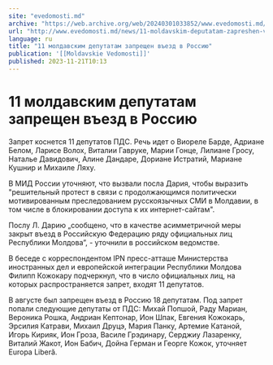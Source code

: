 ```yaml
---
site: "evedomosti.md"
archive: "https://web.archive.org/web/20240301033852/www.evedomosti.md/news/11-moldavskim-deputatam-zapreshen-vezd-v-rossiyu"
url: "http://www.evedomosti.md/news/11-moldavskim-deputatam-zapreshen-vezd-v-rossiyu"
language: ru
title: "11 молдавским депутатам запрещен въезд в Россию"
publication: '[[Moldavskie Vedomosti]]'
published: 2023-11-21T10:13
---
```


# 11 молдавским депутатам запрещен въезд в Россию

Запрет коснется 11 депутатов ПДС. Речь идет о Виореле Барде, Адриане Белом, Ларисе Волох, Виталии Гавруке, Марии Гонце, Лилиане Гросу, Наталье Давидович, Алине Дандаре, Дориане Истратий, Мариане Кушнир и Михаиле Ляху.

В МИД России уточняют, что вызвали посла Дария, чтобы выразить "решительный протест в связи с продолжающимся политически мотивированным преследованием русскоязычных СМИ в Молдавии, в том числе в блокировании доступа к их интернет-сайтам".

Послу Л. Дарию „сообщено, что в качестве асимметричной меры закрыт въезд в Российскую Федерацию ряду официальных лиц Республики Молдова”, - уточнили в российском ведомстве.

В беседе с корреспондентом IPN пресс-атташе Министерства иностранных дел и европейской интеграции Республики Молдова Филипп Кожокару подчеркнул, что в число официальных лиц, на которых распространяется запрет, входят 11 депутатов.

В августе был запрещен въезд в Россию 18 депутатам. Под запрет попали следующие депутаты от ПДС: Михай Попшой, Раду Мариан, Вероника Рошка, Андриан Кептонар, Ион Шпак, Евгения Кожокарь, Эрсилия Катрави, Михаил Друцэ, Мария Панку, Артемие Катаной, Игорь Кирияк, Ион Гроза, Василе Грэдинару, Серджиу Лазаренку, Виталий Жакот, Ион Бабич, Дойна Герман и Георге Кожок, уточняет Europa Liberă.